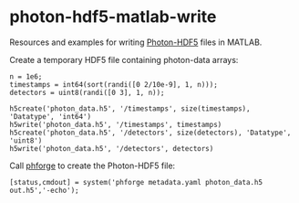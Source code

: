 # photon-hdf5-matlab-write
Resources and examples for writing [Photon-HDF5](http://photon-hdf5.org) files in MATLAB.

Create a temporary HDF5 file containing photon-data arrays:

```
n = 1e6; 
timestamps = int64(sort(randi([0 2/10e-9], 1, n)));
detectors = uint8(randi([0 3], 1, n));

h5create('photon_data.h5', '/timestamps', size(timestamps), 'Datatype', 'int64')
h5write('photon_data.h5', '/timestamps', timestamps)
h5create('photon_data.h5', '/detectors', size(detectors), 'Datatype', 'uint8')
h5write('photon_data.h5', '/detectors', detectors)
```

Call [phforge](http://photon-hdf5.github.io/phforge/) to create the Photon-HDF5 file:

```
[status,cmdout] = system('phforge metadata.yaml photon_data.h5 out.h5','-echo');
```
